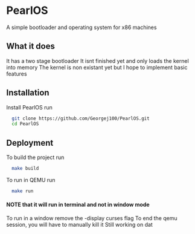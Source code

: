 
# PearlOS

A simple bootloader and operating system for x86 machines

## What it does
It has a two stage bootloader
It isnt finished yet and only loads the kernel into memory
The kernel is non existant yet but I hope to implement basic features

## Installation

Install PearlOS run

```bash
  git clone https://github.com/Georgej100/PearlOS.git
  cd PearlOS
```
    
## Deployment

To build the project run 

```bash
  make build
```

To run in QEMU run
```bash
  make run
```
#### NOTE that it will run in terminal and not in window mode
To run in a window remove the -display curses flag
To end the qemu session, you will have to manually kill it
Still working on dat
